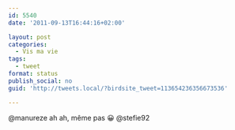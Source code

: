 ```yaml
---
id: 5540
date: '2011-09-13T16:44:16+02:00'

layout: post
categories:
  - Vis ma vie
tags:
  - tweet
format: status
publish_social: no
guid: 'http://tweets.local/?birdsite_tweet=113654236356673536'

---
```


@manureze ah ah, même pas 😀 @stefie92